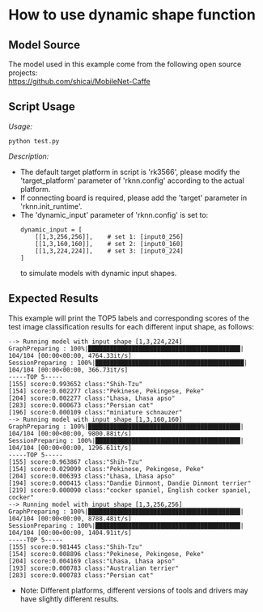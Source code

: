 # How to use dynamic shape function

## Model Source
The model used in this example come from the following open source projects:  
https://github.com/shicai/MobileNet-Caffe

## Script Usage
*Usage:*
```
python test.py
```
*Description:*
- The default target platform in script is 'rk3566', please modify the 'target_platform' parameter of 'rknn.config' according to the actual platform.
- If connecting board is required, please add the 'target' parameter in 'rknn.init_runtime'.
- The 'dynamic_input' parameter of 'rknn.config' is set to:
    ```
    dynamic_input = [
        [[1,3,256,256]],    # set 1: [input0_256]
        [[1,3,160,160]],    # set 2: [input0_160]
        [[1,3,224,224]],    # set 3: [input0_224]
    ]
    ```
    to simulate models with dynamic input shapes.

## Expected Results
This example will print the TOP5 labels and corresponding scores of the test image classification results for each different input shape, as follows:
```
--> Running model with input shape [1,3,224,224]
GraphPreparing : 100%|██████████████████████████████████████████| 104/104 [00:00<00:00, 4764.33it/s]
SessionPreparing : 100%|█████████████████████████████████████████| 104/104 [00:00<00:00, 366.73it/s]
-----TOP 5-----
[155] score:0.993652 class:"Shih-Tzu"
[154] score:0.002277 class:"Pekinese, Pekingese, Peke"
[204] score:0.002277 class:"Lhasa, Lhasa apso"
[283] score:0.000673 class:"Persian cat"
[196] score:0.000109 class:"miniature schnauzer"
--> Running model with input shape [1,3,160,160]
GraphPreparing : 100%|██████████████████████████████████████████| 104/104 [00:00<00:00, 9800.88it/s]
SessionPreparing : 100%|████████████████████████████████████████| 104/104 [00:00<00:00, 1296.61it/s]
-----TOP 5-----
[155] score:0.963867 class:"Shih-Tzu"
[154] score:0.029099 class:"Pekinese, Pekingese, Peke"
[204] score:0.006393 class:"Lhasa, Lhasa apso"
[194] score:0.000415 class:"Dandie Dinmont, Dandie Dinmont terrier"
[219] score:0.000090 class:"cocker spaniel, English cocker spaniel, cocker"
--> Running model with input shape [1,3,256,256]
GraphPreparing : 100%|██████████████████████████████████████████| 104/104 [00:00<00:00, 8788.48it/s]
SessionPreparing : 100%|████████████████████████████████████████| 104/104 [00:00<00:00, 1404.91it/s]
-----TOP 5-----
[155] score:0.981445 class:"Shih-Tzu"
[154] score:0.008896 class:"Pekinese, Pekingese, Peke"
[204] score:0.004169 class:"Lhasa, Lhasa apso"
[193] score:0.000783 class:"Australian terrier"
[283] score:0.000783 class:"Persian cat"
```
- Note: Different platforms, different versions of tools and drivers may have slightly different results.